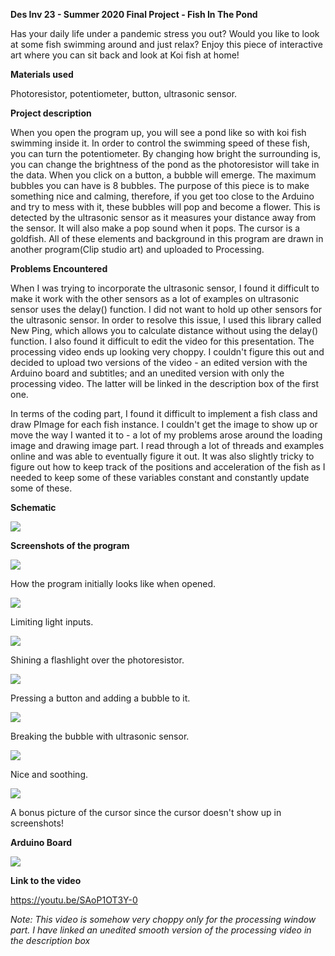 **Des Inv 23 - Summer 2020 Final Project - Fish In The Pond**

Has your daily life under a pandemic stress you out? Would you like to look at some fish swimming around and just relax? Enjoy this piece of interactive art where you can sit back and look at Koi fish at home!

**Materials used**

Photoresistor, potentiometer, button, ultrasonic sensor.

**Project description**

When you open the program up, you will see a pond like so with koi fish swimming inside it. In order to control the swimming speed of these fish, you can turn the potentiometer. By changing how bright the surrounding is, you can change the brightness of the pond as the photoresistor will take in the data. When you click on a button, a bubble will emerge. The maximum bubbles you can have is 8 bubbles. The purpose of this piece is to make something nice and calming, therefore, if you get too close to the Arduino and try to mess with it, these bubbles will pop and become a flower. This is detected by the ultrasonic sensor as it measures your distance away from the sensor. It will also make a pop sound when it pops. The cursor is a goldfish. All of these elements and background in this program are drawn in another program(Clip studio art) and uploaded to Processing.

**Problems Encountered**

When I was trying to incorporate the ultrasonic sensor, I found it difficult to make it work with the other sensors as a lot of examples on ultrasonic sensor uses the delay() function. I did not want to hold up other sensors for the ultrasonic sensor. In order to resolve this issue, I used this library called New Ping, which allows you to calculate distance without using the delay() function. I also found it difficult to edit the video for this presentation. The processing video ends up looking very choppy. I couldn't figure this out and decided to upload two versions of the video - an edited version with the Arduino board and subtitles; and an unedited version with only the processing video. The latter will be linked in the description box of the first one.

In terms of the coding part, I found it difficult to implement a fish class and draw PImage for each fish instance. I couldn't get the image to show up or move the way I wanted it to - a lot of my problems arose around the loading image and drawing image part. I read through a lot of threads and examples online and was able to eventually figure it out. It was also slightly tricky to figure out how to keep track of the positions and acceleration of the fish as I needed to keep some of these variables constant and constantly update some of these.

**Schematic**

![](fish-in-pond-schematic.jpg)

**Screenshots of the program**

![](swimming.png)

How the program initially looks like when opened.

![](dark.png)

Limiting light inputs.

![](bright.png)

Shining a flashlight over the photoresistor.

![](bubble.png)

Pressing a button and adding a bubble to it.

![](bubblePop.png)

Breaking the bubble with ultrasonic sensor.

![](bubbleFlower.png)

Nice and soothing.

![](goldfishCursor.png)

A bonus picture of the cursor since the cursor doesn't show up in screenshots!

**Arduino Board**

![](board.png)

**Link to the video**

https://youtu.be/SAoP1OT3Y-0

*Note: This video is somehow very choppy only for the processing window part. I have linked an unedited smooth version of the processing video in the description box*
